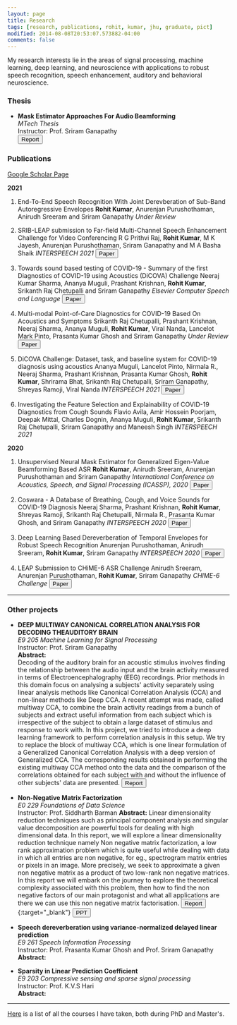 ```yaml
---
layout: page
title: Research
tags: [research, publications, rohit, kumar, jhu, graduate, pict]
modified: 2014-08-08T20:53:07.573882-04:00
comments: false
---
```


My research interests lie in the areas of signal processing, machine learning, deep learning, and neuroscience with applications to robust speech recognition, speech enhancement, auditory and behavioral neuroscience.

### Thesis

* **Mask Estimator Approaches For Audio Beamforming**  
*MTech Thesis*  
Instructor: Prof. Sriram Ganapathy  
[<button type="button" class="btn btn-info">Report</button>](/reports/Mtech_Thesis.pdf)

### Publications

[Google Scholar Page](https://scholar.google.com/citations?user=4PulMD4AAAAJ&hl=en)

**2021**

1. End-To-End Speech Recognition With Joint Derevberation of Sub-Band Autoregressive Envelopes
**Rohit Kumar**, Anurenjan Purushothaman, Anirudh Sreeram and Sriram Ganapathy
*Under Review*

1. SRIB-LEAP submission to Far-field Multi-Channel Speech Enhancement Challenge for Video Conferencing
R G Prithvi Raj, **Rohit Kumar**, M K Jayesh, Anurenjan Purushothaman, Sriram Ganapathy and M A Basha Shaik
*INTERSPEECH 2021*
[<button type="button" class="btn btn-info">Paper</button>](https://arxiv.org/pdf/2106.12763.pdf)

1. Towards sound based testing of COVID-19 - Summary of the first Diagnostics of COVID-19 using Acoustics (DiCOVA) Challenge
Neeraj Kumar Sharma, Ananya Muguli, Prashant Krishnan, **Rohit Kumar**, Srikanth Raj Chetupalli and Sriram Ganapathy
*Elsevier Computer Speech and Language*
[<button type="button" class="btn btn-info">Paper</button>](https://arxiv.org/pdf/2106.10997.pdf)

1. Multi-modal Point-of-Care Diagnostics for COVID-19 Based On Acoustics and Symptoms
Srikanth Raj Chetupalli, Prashant Krishnan, Neeraj Sharma, Ananya Muguli, **Rohit Kumar**, Viral Nanda, Lancelot Mark Pinto, Prasanta Kumar Ghosh and Sriram Ganapathy
*Under Review*
[<button type="button" class="btn btn-info">Paper</button>](https://arxiv.org/pdf/2106.00639.pdf)

1. DiCOVA Challenge: Dataset, task, and baseline system for COVID-19 diagnosis using acoustics
Ananya Muguli, Lancelot Pinto, Nirmala R., Neeraj Sharma, Prashant Krishnan, Prasanta Kumar Ghosh, **Rohit Kumar**, Shrirama Bhat, Srikanth Raj Chetupalli, Sriram Ganapathy, Shreyas Ramoji, Viral Nanda
*INTERSPEECH 2021*
[<button type="button" class="btn btn-info">Paper</button>](https://arxiv.org/pdf/2103.09148.pdf)

1. Investigating the Feature Selection and Explainability of COVID-19 Diagnostics from Cough Sounds
Flavio Avila, Amir Hossein Poorjam, Deepak Mittal, Charles Dognin, Ananya Muguli, **Rohit Kumar**, Srikanth Raj Chetupalli, Sriram Ganapathy and Maneesh Singh
*INTERSPEECH 2021*

**2020**

1. Unsupervised Neural Mask Estimator for Generalized Eigen-Value Beamforming Based ASR
**Rohit Kumar**, Anirudh Sreeram, Anurenjan Purushothaman and Sriram Ganapathy
*International Conference on Acoustics, Speech, and Signal Processing (ICASSP), 2020*
[<button type="button" class="btn btn-info">Paper</button>](https://arxiv.org/pdf/1911.12617.pdf)


1. Coswara - A Database of Breathing, Cough, and Voice Sounds for COVID-19 Diagnosis
Neeraj Sharma, Prashant Krishnan, **Rohit Kumar**, Shreyas Ramoji, Srikanth Raj Chetupalli, Nirmala R., Prasanta Kumar Ghosh, and Sriram Ganapathy
*INTERSPEECH 2020*
[<button type="button" class="btn btn-info">Paper</button>](https://arxiv.org/pdf/2005.10548.pdf)

1. Deep Learning Based Dereverberation of Temporal Envelopes for Robust Speech Recognition
Anurenjan Purushothaman, Anirudh Sreeram, **Rohit Kumar**, Sriram Ganapathy
*INTERSPEECH 2020*
[<button type="button" class="btn btn-info">Paper</button>](https://arxiv.org/pdf/2008.03339.pdf)

1. LEAP Submission to CHiME-6 ASR Challenge
Anirudh Sreeram, Anurenjan Purushothaman, **Rohit Kumar**, Sriram Ganapathy
*CHIME-6 Challenge*
[<button type="button" class="btn btn-info">Paper</button>](https://arxiv.org/pdf/2005.11258.pdf)

-----

### Other projects

* **DEEP MULTIWAY CANONICAL CORRELATION ANALYSIS FOR DECODING THEAUDITORY BRAIN**  
*E9 205 Machine Learning for Signal Processing*  
Instructor: Prof. Sriram Ganapathy  
**Abstract:**  
Decoding of the auditory brain for an acoustic stimulus involves finding the relationship between the audio input and the brain activity measured in terms of Electroencephalography (EEG) recordings. Prior methods in this domain focus on analysing a subjects' activity separately using linear analysis methods like Canonical Correlation Analysis (CCA) and non-linear methods like Deep CCA. A recent attempt was made, called multiway CCA, to combine the brain activity readings from a bunch of subjects and extract useful information from each subject which is irrespective of the subject to obtain a large dataset of stimulus and response to work with. In this project, we tried to introduce a deep learning framework to perform correlation analysis in this setup. We try to replace the block of multiway CCA, which is one linear formulation of a Generalized Canonical Correlation Analysis with a deep version of Generalized CCA. The corresponding results obtained in performing the existing multiway CCA method onto the data and the comparison of the correlations obtained for each subject with and without the influence of other subjects' data are presented.
[<button type="button" class="btn btn-info">Report</button>](/reports/MLSP_course_project_submission.pdf)

* **Non-Negative Matrix Factorization**  
*E0 229 Foundations of Data Science*  
Instructor: Prof. Siddharth Barman
**Abstract:** 
Linear dimensionality reduction techniques such as principal component analysis and singular value decomposition are powerful tools for dealing with high dimensional data.
In this report, we will explore a linear dimensionality reduction technique namely Non negative matrix factorization, a low rank approximation problem which is quite useful while dealing with data in which all entries are non negative, for eg., spectrogram matrix entries or pixels in an image. More precisely, we seek to approximate a given non negative matrix as a product of two low-rank non negative matrices. In this report we will embark on the journey to explore the theoretical complexity associated with this problem, then how to find the non negative factors of our main protagonist and what all applications are there we can use this non negative matrix factorisation. 
[<button type="button" class="btn btn-info">Report</button>](/reports/FDS_report_mod.pdf){:target="_blank"}
[<button type="button" class="btn btn-success">PPT</button>](/reports/FDS.pdf)  

* **Speech dereverberation using variance-normalized delayed linear prediction**  
*E9 261 Speech Information Processing*  
Instructor: Prof. Prasanta Kumar Ghosh and Prof. Sriram Ganapathy  
**Abstract:**  


* **Sparsity in Linear Prediction Coefficient**  
*E9 203 Compressive sensing and sparse signal processing*  
Instructor: Prof. K.V.S Hari  
**Abstract:**  


-----
<!---
You can find my other projects from undergraduate [here](/research/oldprojects).  
-->

[Here](/research/courses/) is a list of all the courses I have taken, both during PhD and Master's.
